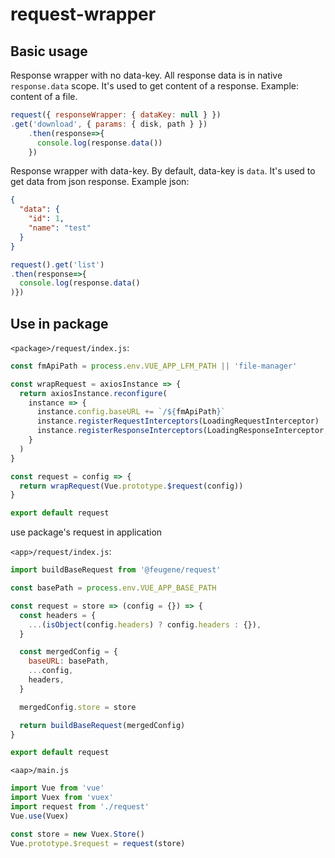 # request-wrapper

## Basic usage

Response wrapper with no data-key. All response data is in native `response.data` scope.
It's used to get content of a response. Example: content of a file. 
```js
request({ responseWrapper: { dataKey: null } })
.get('download', { params: { disk, path } })
    .then(response=>{
      console.log(response.data())
    })
```

Response wrapper with data-key. By default, data-key is `data`.
It's used to get data from json response. Example json:
```json
{
  "data": {
    "id": 1,
    "name": "test"
  }
}
```
```js
request().get('list')
.then(response=>{
  console.log(response.data()
)})
```

## Use in package

`<package>/request/index.js`:

```js
const fmApiPath = process.env.VUE_APP_LFM_PATH || 'file-manager'

const wrapRequest = axiosInstance => {
  return axiosInstance.reconfigure(
    instance => {
      instance.config.baseURL += `/${fmApiPath}`
      instance.registerRequestInterceptors(LoadingRequestInterceptor)
      instance.registerResponseInterceptors(LoadingResponseInterceptor, ResponseNoticeInterceptor)
    }
  )
}

const request = config => {
  return wrapRequest(Vue.prototype.$request(config))
}

export default request
```

use package's request in application

`<app>/request/index.js`:

```js
import buildBaseRequest from '@feugene/request'

const basePath = process.env.VUE_APP_BASE_PATH

const request = store => (config = {}) => {
  const headers = {
    ...(isObject(config.headers) ? config.headers : {}),
  }

  const mergedConfig = {
    baseURL: basePath,
    ...config,
    headers,
  }

  mergedConfig.store = store

  return buildBaseRequest(mergedConfig)
}

export default request

```

`<aap>/main.js`

```js
import Vue from 'vue'
import Vuex from 'vuex'
import request from './request'
Vue.use(Vuex)

const store = new Vuex.Store()
Vue.prototype.$request = request(store)
```
